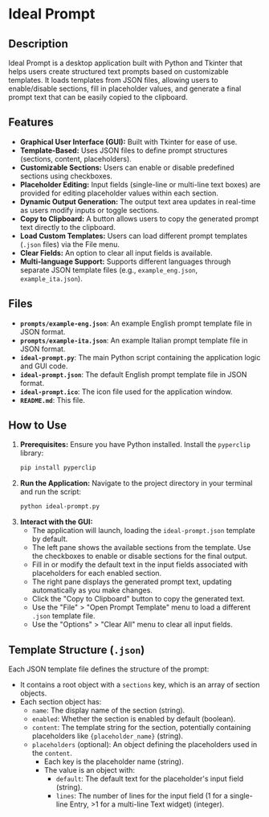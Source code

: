 # Ideal Prompt

## Description

Ideal Prompt is a desktop application built with Python and Tkinter that helps users create structured text prompts based on customizable templates. It loads templates from JSON files, allowing users to enable/disable sections, fill in placeholder values, and generate a final prompt text that can be easily copied to the clipboard.

## Features

*   **Graphical User Interface (GUI):** Built with Tkinter for ease of use.
*   **Template-Based:** Uses JSON files to define prompt structures (sections, content, placeholders).
*   **Customizable Sections:** Users can enable or disable predefined sections using checkboxes.
*   **Placeholder Editing:** Input fields (single-line or multi-line text boxes) are provided for editing placeholder values within each section.
*   **Dynamic Output Generation:** The output text area updates in real-time as users modify inputs or toggle sections.
*   **Copy to Clipboard:** A button allows users to copy the generated prompt text directly to the clipboard.
*   **Load Custom Templates:** Users can load different prompt templates (`.json` files) via the File menu.
*   **Clear Fields:** An option to clear all input fields is available.
*   **Multi-language Support:** Supports different languages through separate JSON template files (e.g., `example_eng.json`, `example_ita.json`).

## Files

*   **`prompts/example-eng.json`**: An example English prompt template file in JSON format.
*   **`prompts/example-ita.json`**: An example Italian prompt template file in JSON format.
*   **`ideal-prompt.py`**: The main Python script containing the application logic and GUI code.
*   **`ideal-prompt.json`**: The default English prompt template file in JSON format.
*   **`ideal-prompt.ico`**: The icon file used for the application window.
*   **`README.md`**: This file.

## How to Use

1.  **Prerequisites:** Ensure you have Python installed. Install the `pyperclip` library:
    ```bash
    pip install pyperclip
    ```
2.  **Run the Application:** Navigate to the project directory in your terminal and run the script:
    ```bash
    python ideal-prompt.py
    ```
3.  **Interact with the GUI:**
    *   The application will launch, loading the `ideal-prompt.json` template by default.
    *   The left pane shows the available sections from the template. Use the checkboxes to enable or disable sections for the final output.
    *   Fill in or modify the default text in the input fields associated with placeholders for each enabled section.
    *   The right pane displays the generated prompt text, updating automatically as you make changes.
    *   Click the "Copy to Clipboard" button to copy the generated text.
    *   Use the "File" > "Open Prompt Template" menu to load a different `.json` template file.
    *   Use the "Options" > "Clear All" menu to clear all input fields.

## Template Structure (`.json`)

Each JSON template file defines the structure of the prompt:

*   It contains a root object with a `sections` key, which is an array of section objects.
*   Each section object has:
    *   `name`: The display name of the section (string).
    *   `enabled`: Whether the section is enabled by default (boolean).
    *   `content`: The template string for the section, potentially containing placeholders like `{placeholder_name}` (string).
    *   `placeholders` (optional): An object defining the placeholders used in the `content`.
        *   Each key is the placeholder name (string).
        *   The value is an object with:
            *   `default`: The default text for the placeholder's input field (string).
            *   `lines`: The number of lines for the input field (1 for a single-line Entry, >1 for a multi-line Text widget) (integer).